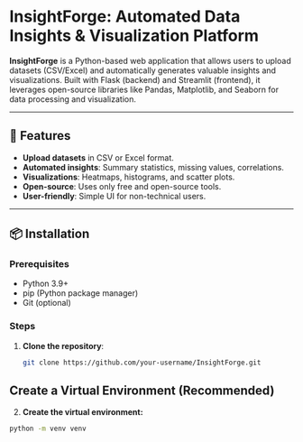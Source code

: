 # InsightForge: Automated Data Insights & Visualization Platform



**InsightForge** is a Python-based web application that allows users to upload datasets (CSV/Excel) and automatically generates valuable insights and visualizations. Built with Flask (backend) and Streamlit (frontend), it leverages open-source libraries like Pandas, Matplotlib, and Seaborn for data processing and visualization.

---

## 🚀 Features
- **Upload datasets** in CSV or Excel format.
- **Automated insights**: Summary statistics, missing values, correlations.
- **Visualizations**: Heatmaps, histograms, and scatter plots.
- **Open-source**: Uses only free and open-source tools.
- **User-friendly**: Simple UI for non-technical users.

---

## 📦 Installation

### Prerequisites
- Python 3.9+
- pip (Python package manager)
- Git (optional)

### Steps
1. **Clone the repository**:
   ```bash
   git clone https://github.com/your-username/InsightForge.git
## Create a Virtual Environment (Recommended)

2. **Create the virtual environment:**
```bash
python -m venv venv    

